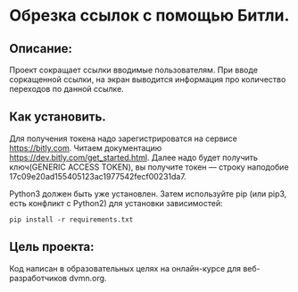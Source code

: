 # Обрезка ссылок с помощью Битли. #

## Описание:
Проект сокращает ссылки вводимые пользователям. При вводе соркащенной ссылки, на экран
выводится информация про количество переходов по данной ссылке.

## Как установить.
Для получения токена надо зарегистрироватся на сервисе https://bitly.com.
Читаем документацию https://dev.bitly.com/get_started.html. Далее надо будет получить ключ(GENERIC ACCESS TOKEN),
вы получите токен — строку наподобие 17c09e20ad155405123ac1977542fecf00231da7.

Python3 должен быть уже установлен. Затем используйте pip (или pip3, есть конфликт с Python2)
для установки зависимостей:

``pip install -r requirements.txt``

## Цель проекта:
Код написан в образовательных целях на онлайн-курсе для веб-разработчиков dvmn.org.
